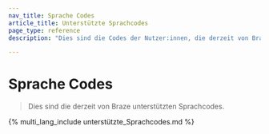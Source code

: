```yaml
---
nav_title: Sprache Codes
article_title: Unterstützte Sprachcodes
page_type: reference
description: "Dies sind die Codes der Nutzer:innen, die derzeit von Braze unterstützt werden." 

---
```


# Sprache Codes

> Dies sind die derzeit von Braze unterstützten Sprachcodes.

{% multi_lang_include unterstützte_Sprachcodes.md %}
